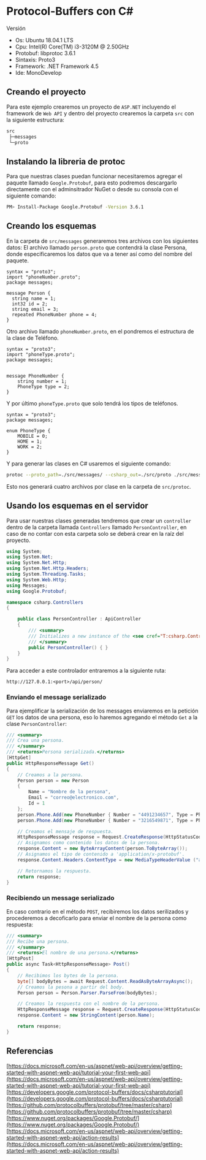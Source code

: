 # Protocol-Buffers con C#

Versión

* Os: Ubuntu 18.04.1 LTS
* Cpu: Intel(R) Core(TM) i3-3120M @ 2.50GHz
* Protobuf: libprotoc 3.6.1
* Sintaxis: Proto3
* Framework: .NET Framework 4.5
* Ide: MonoDevelop

## Creando el proyecto

Para este ejemplo crearemos un proyecto de `ASP.NET` incluyendo el framework de `Web API` y dentro del proyecto crearemos la carpeta `src` con la siguiente estructura:

```bash
src
 ├─messages
 └─proto
```

## Instalando la libreria de protoc

Para que nuestras clases puedan funcionar necesitaremos agregar el paquete llamado `Google.Protobuf`, para esto podremos descargarlo directamente con el adminsitrador NuGet o desde su consola con el siguiente comando:

```bash
PM> Install-Package Google.Protobuf -Version 3.6.1
```  

## Creando los esquemas

En la carpeta de `src/messages` generaremos tres archivos con los siguientes datos:
El archivo llamado `person.proto` que contendrá la clase Persona, donde especificaremos los datos que va a tener así como del nombre del paquete.

```bas
syntax = "proto3";
import "phoneNumber.proto";
package messages;

message Person {
  string name = 1;
  int32 id = 2;
  string email = 3;
  repeated PhoneNumber phone = 4;
}
```

Otro archivo llamado `phoneNumber.proto`, en el pondremos el estructura de la clase de Teléfono.

```bas
syntax = "proto3";
import "phoneType.proto";
package messages;


message PhoneNumber {
    string number = 1;
    PhoneType type = 2;
}
```

Y por último `phoneType.proto` que solo tendrá los tipos de teléfonos.

```bas
syntax = "proto3";
package messages;

enum PhoneType {
    MOBILE = 0;
    HOME = 1;
    WORK = 2;
}
```

Y para generar las clases en C# usaremos el siguiente comando:

```bash
protoc --proto_path=./src/messages/ --csharp_out=./src/proto ./src/messages/*.proto
```

Esto nos generará cuatro archivos por clase en la carpeta de `src/protoc`.

## Usando los esquemas en el servidor

Para usar nuestras clases generadas tendremos que crear un `controller` dentro de la carpeta llamada `Controllers` llamado `PersonController`, en caso de no contar con esta carpeta solo se deberá crear en la raíz del proyecto.

```csharp
using System;
using System.Net;
using System.Net.Http;
using System.Net.Http.Headers;
using System.Threading.Tasks;
using System.Web.Http;
using Messages;
using Google.Protobuf;

namespace csharp.Controllers
{

    public class PersonController : ApiController
    {
        /// <summary>
        /// Initializes a new instance of the <see cref="T:csharp.Controllers.PersonController"/> class.
        /// </summary>
        public PersonController() { }
    }
}
```

Para acceder a este controlador entraremos a la siguiente ruta:

```bas
http://127.0.0.1:<port>/api/person/
```

### Enviando el message serializado

Para ejemplificar la serialización de los messages enviaremos en la petición `GET` los datos de una persona, eso lo haremos agregando el método `Get` a la clase `PersonController`:

```csharp
/// <summary>
/// Crea una persona.
/// </summary>
/// <returns>Persona serializada.</returns>
[HttpGet]
public HttpResponseMessage Get()
{
    // Creamos a la persona.
    Person person = new Person
    {
        Name = "Nombre de la persona",
        Email = "correo@electronico.com",
        Id = 1
    };
    person.Phone.Add(new PhoneNumber { Number = "4491234657", Type = PhoneType.Mobile });
    person.Phone.Add(new PhoneNumber { Number = "3216549871", Type = PhoneType.Work });

    // Creamos el mensaje de respuesta.
    HttpResponseMessage response = Request.CreateResponse(HttpStatusCode.OK);
    // Asignamos como contenido los datos de la persona.
    response.Content = new ByteArrayContent(person.ToByteArray());
    // Asignamos el tipo de contenido a 'application/x-protobuf'.
    response.Content.Headers.ContentType = new MediaTypeHeaderValue ("application/x-protobuf");

    // Retornamos la respuesta.
    return response;
}

```

### Recibiendo un message serializado

En caso contrario en el método `POST`, recibiremos los datos serilizados y procederemos a decoficarlo para enviar el nombre de la persona como respuesta:

```csharp
/// <summary>
/// Recibe una persona.
/// </summary>
/// <returns>El nombre de una persona.</returns>
[HttpPost]
public async Task<HttpResponseMessage> Post()
{
    // Recibimos los bytes de la persona.
    byte[] bodyBytes = await Request.Content.ReadAsByteArrayAsync();
    // Creamos la pesona a partir del body.
    Person person = Person.Parser.ParseFrom(bodyBytes);

    // Creamos la respuesta con el nombre de la persona.
    HttpResponseMessage response = Request.CreateResponse(HttpStatusCode.OK);
    response.Content = new StringContent(person.Name);

    return response;
}
```

## Referencias

[https://docs.microsoft.com/en-us/aspnet/web-api/overview/getting-started-with-aspnet-web-api/tutorial-your-first-web-api](https://docs.microsoft.com/en-us/aspnet/web-api/overview/getting-started-with-aspnet-web-api/tutorial-your-first-web-api) \
[https://developers.google.com/protocol-buffers/docs/csharptutorial](https://developers.google.com/protocol-buffers/docs/csharptutorial) \
[https://github.com/protocolbuffers/protobuf/tree/master/csharp](https://github.com/protocolbuffers/protobuf/tree/master/csharp) \
[https://www.nuget.org/packages/Google.Protobuf/](https://www.nuget.org/packages/Google.Protobuf/) \
[https://docs.microsoft.com/en-us/aspnet/web-api/overview/getting-started-with-aspnet-web-api/action-results](https://docs.microsoft.com/en-us/aspnet/web-api/overview/getting-started-with-aspnet-web-api/action-results)